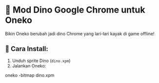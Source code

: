 # 🦖 Mod Dino Google Chrome untuk Oneko

Bikin Oneko berubah jadi dino Chrome yang lari-lari kayak di game offline!

## 🔧 Cara Install:
1. Unduh sprite Dino (`dino.xpm`)
2. Jalankan Oneko:

oneko -bitmap dino.xpm
